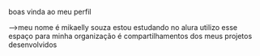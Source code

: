 boas vinda ao meu perfil 

-->meu nome é mikaelly souza
estou estudando no alura
utilizo esse espaço para minha organização é compartilhamentos dos meus projetos desenvolvidos 
